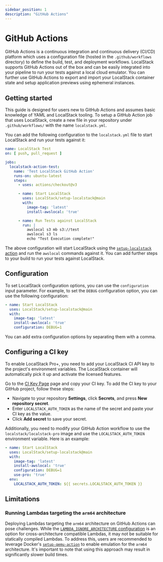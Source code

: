 ```yaml
---
sidebar_position: 1
description: "GitHub Actions"
---
```


# GitHub Actions

GitHub Actions is a continuous integration and continuous delivery (CI/CD) platform which uses a configuration file (hosted in the `.github/workflows` directory) to define the build, test, and deployment workflows. LocalStack supports GitHub Actions out of the box and can be easily integrated into your pipeline to run your tests against a local cloud emulator. You can further use GitHub Actions to export and import your LocalStack container state and setup application previews using ephemeral instances. 

## Getting started

This guide is designed for users new to GitHub Actions and assumes basic knowledge of YAML and LocalStack tooling. To setup a GitHub Action job that uses LocalStack, create a new file in your repository under `.github/workflows/` with the name `localstack.yml`.

You can add the following configuration to the `localstack.yml` file to start LocalStack and run your tests against it:

```yml
name: LocalStack Test
on: [ push, pull_request ]

jobs:
  localstack-action-test:
    name: 'Test LocalStack GitHub Action'
    runs-on: ubuntu-latest
    steps:
      - uses: actions/checkout@v3

      - name: Start LocalStack
        uses: LocalStack/setup-localstack@main
        with:
          image-tag: 'latest'
          install-awslocal: 'true'

      - name: Run Tests against LocalStack
        run: |
          awslocal s3 mb s3://test
          awslocal s3 ls
          echo "Test Execution complete!" 
```

The above configuration will start LocalStack using the [`setup-localstack` action](https://github.com/localstack/setup-localstack) and run the `awslocal` commands against it. You can add further steps to your build to run your tests against LocalStack.

## Configuration

To set LocalStack configuration options, you can use the `configuration` input parameter. For example, to set the `DEBUG` configuration option, you can use the following configuration:

```yml
- name: Start LocalStack
  uses: LocalStack/setup-localstack@main
  with:
    image-tag: 'latest'
    install-awslocal: 'true'
    configuration: DEBUG=1
```

You can add extra configuration options by separating them with a comma.

## Configuring a CI key

To enable LocalStack Pro+, you need to add your LocalStack CI API key to the project's environment variables. The LocalStack container will automatically pick it up and activate the licensed features. 

Go to the [CI Key Page](https://app.localstack.cloud/workspace/ci-keys) page and copy your CI key. To add the CI key to your GitHub project, follow these steps:

- Navigate to your repository **Settings**, click **Secrets**, and press **New repository secret**.
- Enter `LOCALSTACK_AUTH_TOKEN` as the name of the secret and paste your CI key as the value.
- Click **Add secret** to save your secret.

Additionally, you need to modify your GitHub Action workflow to use the `localstack/localstack-pro` image and use the `LOCALSTACK_AUTH_TOKEN` environment variable. Here is an example:

```yml
- name: Start LocalStack
  uses: LocalStack/setup-localstack@main
  with:
    image-tag: 'latest'
    install-awslocal: 'true'
    configuration: DEBUG=1
    use-pro: 'true'
  env:
    LOCALSTACK_AUTH_TOKEN: ${{ secrets.LOCALSTACK_AUTH_TOKEN }}
```

## Limitations

### Running Lambdas targeting the `arm64` architecture

Deploying Lambdas targeting the `arm64` architecture on GitHub Actions can pose challenges. While the [`LAMBDA_IGNORE_ARCHITECTURE` configuration](https://docs.localstack.cloud/references/configuration/#lambda) is an option for cross-architecture compatible Lambdas, it may not be suitable for statically compiled Lambdas. To address this, users are recommended to leverage Docker's [`setup-qemu-action`](https://github.com/docker/setup-qemu-action) to enable emulation for the `arm64` architecture. It's important to note that using this approach may result in significantly slower build times.
